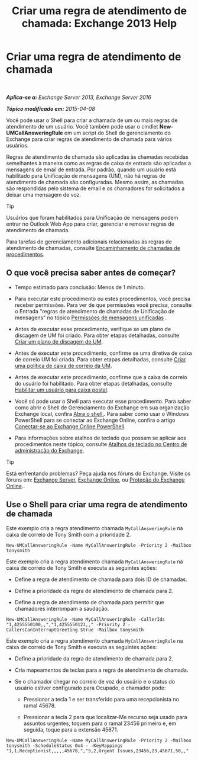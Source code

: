 ﻿---
title: 'Criar uma regra de atendimento de chamada: Exchange 2013 Help'
TOCTitle: Criar uma regra de atendimento de chamada
ms:assetid: 0976f8f2-3449-44f1-b0d1-20c91622e827
ms:mtpsurl: https://technet.microsoft.com/pt-br/library/JJ898495(v=EXCHG.150)
ms:contentKeyID: 51407832
ms.date: 05/22/2018
mtps_version: v=EXCHG.150
ms.translationtype: MT
---

# Criar uma regra de atendimento de chamada

 

_**Aplica-se a:** Exchange Server 2013, Exchange Server 2016_

_**Tópico modificado em:** 2015-04-08_

Você pode usar o Shell para criar a chamada de um ou mais regras de atendimento de um usuário. Você também pode usar o cmdlet **New-UMCallAnsweringRule** em um script do Shell de gerenciamento do Exchange para criar regras de atendimento de chamada para vários usuários.

Regras de atendimento de chamada são aplicadas às chamadas recebidas semelhantes à maneira como as regras de caixa de entrada são aplicadas a mensagens de email de entrada. Por padrão, quando um usuário está habilitado para Unificação de mensagens (UM), não há regras de atendimento de chamada são configuradas. Mesmo assim, as chamadas são respondidas pelo sistema de email e os chamadores for solicitados a deixar uma mensagem de voz.


> [!TIP]
> Usuários que foram habilitados para Unificação de mensagens podem entrar no Outlook Web App para criar, gerenciar e remover regras de atendimento de chamada.



Para tarefas de gerenciamento adicionais relacionadas às regras de atendimento de chamadas, consulte [Encaminhamento de chamadas de procedimentos](https://docs.microsoft.com/pt-br/exchange/voice-mail-unified-messaging/set-up-client-voice-mail-features/forwarding-calls-procedures).

## O que você precisa saber antes de começar?

  - Tempo estimado para conclusão: Menos de 1 minuto.

  - Para executar este procedimento ou estes procedimentos, você precisa receber permissões. Para ver de que permissões você precisa, consulte o Entrada "regras de atendimento de chamadas de Unificação de mensagens" no tópico [Permissões de mensagens unificadas](unified-messaging-permissions-exchange-2013-help.md) .

  - Antes de executar esse procedimento, verifique se um plano de discagem de UM foi criado. Para obter etapas detalhadas, consulte [Criar um plano de discagem de UM](create-a-um-dial-plan-exchange-2013-help.md).

  - Antes de executar este procedimento, confirme se uma diretiva de caixa de correio UM foi criada. Para obter etapas detalhadas, consulte [Criar uma política de caixa de correio da UM](create-a-um-mailbox-policy-exchange-2013-help.md).

  - Antes de executar este procedimento, confirme que a caixa de correio do usuário foi habilitado. Para obter etapas detalhadas, consulte [Habilitar um usuário para caixa postal](enable-a-user-for-voice-mail-exchange-2013-help.md).

  - Você só pode usar o Shell para executar esse procedimento. Para saber como abrir o Shell de Gerenciamento do Exchange em sua organização Exchange local, confira [Abra o shell.](https://technet.microsoft.com/pt-br/library/dd638134\(v=exchg.150\)). Para saber como usar o Windows PowerShell para se conectar ao Exchange Online, confira o artigo [Conectar-se ao Exchange Online PowerShell](https://go.microsoft.com/fwlink/p/?linkid=396554).

  - Para informações sobre atalhos de teclado que possam se aplicar aos procedimentos neste tópico, consulte [Atalhos de teclado no Centro de administração do Exchange](keyboard-shortcuts-in-the-exchange-admin-center-exchange-online-protection-help.md).


> [!TIP]
> Está enfrentando problemas? Peça ajuda nos fóruns do Exchange. Visite os fóruns em: <A href="https://go.microsoft.com/fwlink/p/?linkid=60612">Exchange Server</A>, <A href="https://go.microsoft.com/fwlink/p/?linkid=267542">Exchange Online</A>, ou <A href="https://go.microsoft.com/fwlink/p/?linkid=285351">Proteção do Exchange Online</A>..



## Use o Shell para criar uma regra de atendimento de chamada

Este exemplo cria a regra atendimento chamada `MyCallAnsweringRule` na caixa de correio de Tony Smith com a prioridade 2.

    New-UMCallAnsweringRule -Name MyCallAnsweringRule -Priority 2 -Mailbox tonysmith

Este exemplo cria a regra atendimento chamada `MyCallAnsweringRule` na caixa de correio de Tony Smith e executa as seguintes ações:

  - Define a regra de atendimento de chamada para dois ID de chamadas.

  - Define a prioridade da regra de atendimento de chamada para 2.

  - Define a regra de atendimento de chamada para permitir que chamadores interrompam a saudação.

<!-- end list -->

    New-UMCallAnsweringRule -Name MyCallAnsweringRule -CallerIds "1,4255550100,,","1,4255550123,," -Priority 2 -CallersCanInterruptGreeting $true -Mailbox tonysmith

Este exemplo cria a regra atendimento chamada `MyCallAnsweringRule` na caixa de correio de Tony Smith e executa as seguintes ações:

  -  Define a prioridade da regra de atendimento de chamada para 2.

  -  Cria mapeamentos de teclas para a regra de atendimento de chamada.

  -  Se o chamador chegar no correio de voz do usuário e o status do usuário estiver configurado para Ocupado, o chamador pode:
    
      - Pressionar a tecla 1 e ser transferido para uma recepcionista no ramal 45678.
    
      - Pressionar a tecla 2 para que localizar-Me recurso seja usado para assuntos urgentes, toquem para o ramal 23456 primeiro e, em seguida, toque para a extensão 45671.

<!-- end list -->

    New-UMCallAnsweringRule -Name MyCallAnsweringRule -Priority 2 -Mailbox tonysmith -ScheduleStatus 0x4 - -KeyMappings "1,1,Receptionist,,,,,45678,","5,2,Urgent Issues,23456,23,45671,50,,"


